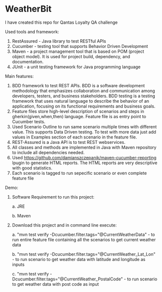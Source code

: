 # WeatherBit
I have created this repo for Qantas Loyalty QA challenge

Used tools and framework:
1. RestAssured - Java library to test RESTful APIs
2. Cucumber - testing tool that supports Behavior Driven Development
3. Maven - a project management tool that is based on POM (project object model). It is used for project build, dependency, and documentation.
4. JUnit - a unit testing framework for Java programming language

Main features:
1. BDD framework to test REST APIs. BDD is a software development methodology that emphasizes collaboration and communication among developers, testers, and business stakeholders. BDD testing is a testing framework that uses natural language to describe the behavior of an application, focusing on its functional requirements and business goals.
2. Feature files store high-level description of scenarios and steps in gherkin(given,when,then) language. Feature file is as entry point to Cucumber tests.
3. Used Scenario Outline to run same scenario multiple times with different value. This supports Data Driven testing. To test with more data just add values in Examples section of each scenario in the feature file.
4. REST-Assured is a Java API is to test REST webservices. 
5. All classes and methods are implemented in Java with Maven repository to include all dependencies needed.
6. Used https://github.com/damianszczepanik/maven-cucumber-reporting lpugin to generate HTML reports. The HTML reports are very descriptive with good statistics.
7. Each scenario is tagged to run sepecific scenario or even complete feature file

Demo:
1. Software Requirement to run this project:
    
   a. JRE
   
   b. Maven
2. Download this project and in command line execute:
   
   a. "mvn test verify -Dcucumber.filter.tags="@CurrentWeatherData"  - to run entire feature file containing all the scenarios to get current weather data
   
   b. "mvn test verify -Dcucumber.filter.tags="@CurrentWeather_Lat_Lon" - to run scenario to get weather data with latitude and longitude as inputs
   
   c. "mvn test verify -Dcucumber.filter.tags="@CurrentWeather_PostalCode" - to run scenario to get weather data with post code as input
   
